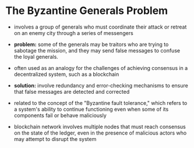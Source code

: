 # The Byzantine Generals Problem

<p>


- involves a group of generals who must coordinate their attack or retreat on an enemy city through a series of messengers

- **problem:** some of the generals may be traitors who are trying to sabotage the mission, and they may send false messages to confuse the loyal generals.

- often used as an analogy for the challenges of achieving consensus in a decentralized system, such as a blockchain

- **solution:** involve redundancy and error-checking mechanisms to ensure that false messages are detected and corrected

- related to the concept of the "Byzantine fault tolerance," which refers to a system's ability to continue functioning even when some of its components fail or behave maliciously

- blockchain network involves multiple nodes that must reach consensus on the state of the ledger, even in the presence of malicious actors who may attempt to disrupt the system

</p>
